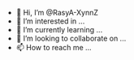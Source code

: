 - 👋 Hi, I’m @RasyA-XynnZ
- 👀 I’m interested in ...
- 🌱 I’m currently learning ...
- 💞️ I’m looking to collaborate on ...
- 📫 How to reach me ...

<!---
RasyA-XynnZ/RasyA-XynnZ is a ✨ special ✨ repository because its `README.md` (this file) appears on your GitHub profile.
You can click the Preview link to take a look at your changes.
--->
